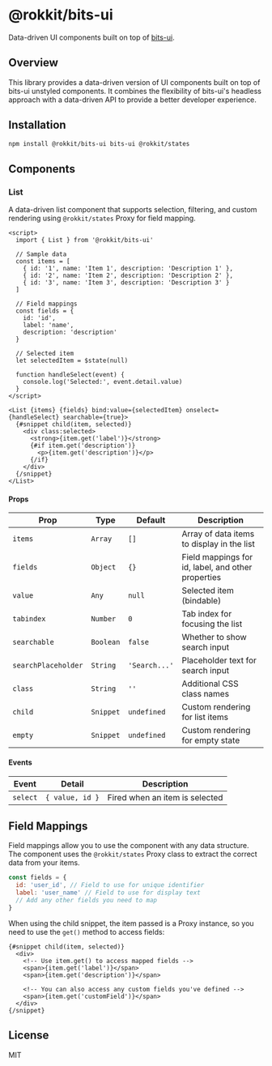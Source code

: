 # @rokkit/bits-ui

Data-driven UI components built on top of [bits-ui](https://bits-ui.com/).

## Overview

This library provides a data-driven version of UI components built on top of bits-ui unstyled components. It combines the flexibility of bits-ui's headless approach with a data-driven API to provide a better developer experience.

## Installation

```bash
npm install @rokkit/bits-ui bits-ui @rokkit/states
```

## Components

### List

A data-driven list component that supports selection, filtering, and custom rendering using `@rokkit/states` Proxy for field mapping.

```svelte
<script>
  import { List } from '@rokkit/bits-ui'

  // Sample data
  const items = [
    { id: '1', name: 'Item 1', description: 'Description 1' },
    { id: '2', name: 'Item 2', description: 'Description 2' },
    { id: '3', name: 'Item 3', description: 'Description 3' }
  ]

  // Field mappings
  const fields = {
    id: 'id',
    label: 'name',
    description: 'description'
  }

  // Selected item
  let selectedItem = $state(null)

  function handleSelect(event) {
    console.log('Selected:', event.detail.value)
  }
</script>

<List {items} {fields} bind:value={selectedItem} onselect={handleSelect} searchable={true}>
  {#snippet child(item, selected)}
    <div class:selected>
      <strong>{item.get('label')}</strong>
      {#if item.get('description')}
        <p>{item.get('description')}</p>
      {/if}
    </div>
  {/snippet}
</List>
```

#### Props

| Prop                | Type      | Default       | Description                                        |
| ------------------- | --------- | ------------- | -------------------------------------------------- |
| `items`             | `Array`   | `[]`          | Array of data items to display in the list         |
| `fields`            | `Object`  | `{}`          | Field mappings for id, label, and other properties |
| `value`             | `Any`     | `null`        | Selected item (bindable)                           |
| `tabindex`          | `Number`  | `0`           | Tab index for focusing the list                    |
| `searchable`        | `Boolean` | `false`       | Whether to show search input                       |
| `searchPlaceholder` | `String`  | `'Search...'` | Placeholder text for search input                  |
| `class`             | `String`  | `''`          | Additional CSS class names                         |
| `child`             | `Snippet` | `undefined`   | Custom rendering for list items                    |
| `empty`             | `Snippet` | `undefined`   | Custom rendering for empty state                   |

#### Events

| Event    | Detail          | Description                    |
| -------- | --------------- | ------------------------------ |
| `select` | `{ value, id }` | Fired when an item is selected |

## Field Mappings

Field mappings allow you to use the component with any data structure. The component uses the `@rokkit/states` Proxy class to extract the correct data from your items.

```js
const fields = {
  id: 'user_id', // Field to use for unique identifier
  label: 'user_name' // Field to use for display text
  // Add any other fields you need to map
}
```

When using the child snippet, the item passed is a Proxy instance, so you need to use the `get()` method to access fields:

```svelte
{#snippet child(item, selected)}
  <div>
    <!-- Use item.get() to access mapped fields -->
    <span>{item.get('label')}</span>
    <span>{item.get('description')}</span>

    <!-- You can also access any custom fields you've defined -->
    <span>{item.get('customField')}</span>
  </div>
{/snippet}
```

## License

MIT
